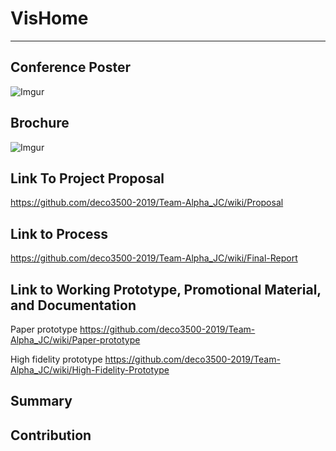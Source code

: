 # VisHome
***
## Conference Poster
![Imgur](https://i.imgur.com/R4s1DUi.jpg)
## Brochure
![Imgur](https://i.imgur.com/r02JN2V.jpg)
## Link To Project Proposal
https://github.com/deco3500-2019/Team-Alpha_JC/wiki/Proposal

## Link to Process
https://github.com/deco3500-2019/Team-Alpha_JC/wiki/Final-Report



## Link to Working Prototype, Promotional Material, and Documentation  

Paper prototype
https://github.com/deco3500-2019/Team-Alpha_JC/wiki/Paper-prototype

High fidelity prototype
https://github.com/deco3500-2019/Team-Alpha_JC/wiki/High-Fidelity-Prototype

## Summary

## Contribution
